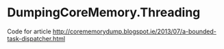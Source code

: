# DumpingCoreMemory.Threading
Code for article http://corememorydump.blogspot.ie/2013/07/a-bounded-task-dispatcher.html
